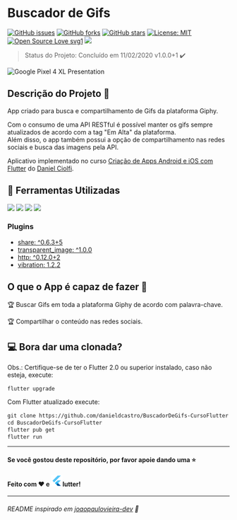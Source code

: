 # Buscador de Gifs

[![GitHub issues](https://img.shields.io/github/issues/danieldcastro/BuscadorDeGifs-CursoFlutter)](https://github.com/danieldcastro/BuscadorDeGifs-CursoFlutter/issues)
[![GitHub forks](https://img.shields.io/github/forks/danieldcastro/BuscadorDeGifs-CursoFlutter)](https://github.com/danieldcastro/BuscadorDeGifs-CursoFlutter/network)
[![GitHub stars](https://img.shields.io/github/stars/danieldcastro/BuscadorDeGifs-CursoFlutter)](https://github.com/danieldcastro/BuscadorDeGifs-CursoFlutter/stargazers)
[![License: MIT](https://img.shields.io/badge/License-MIT-yellow.svg)](https://opensource.org/licenses/MIT)
[![Open Source Love svg1](https://badges.frapsoft.com/os/v1/open-source.svg?v=103)](#)
<a href="https://www.buymeacoffee.com/danieldcastro" target="_blank">
  <img width="135" src="https://img.shields.io/badge/Buy_Me_A_Toddynho-d83a7c?style=for-the-badge&logo=buy-me-a-coffee&logoColor=white">
</a>

> Status do Projeto: Concluído em 11/02/2020 v1.0.0+1 :heavy_check_mark:

![Google Pixel 4 XL Presentation](https://user-images.githubusercontent.com/51754570/121825950-9824c880-cc8b-11eb-8f5e-85b6c6090062.png)

## Descrição do Projeto :pencil:
App criado para busca e compartilhamento de Gifs da plataforma Giphy.

Com o consumo de uma API RESTful é possível manter os gifs sempre atualizados de acordo com a tag "Em Alta" da plataforma. </br>
Além disso, o app também possui a opção de compartilhamento nas redes sociais e busca das imagens pela API.

Aplicativo implementado no curso [Criação de Apps Android e iOS com Flutter](https://www.udemy.com/course/curso-completo-flutter-app-android-ios/) do [Daniel Ciolfi](https://www.linkedin.com/in/danielciolfi/).

## :paperclip: Ferramentas Utilizadas 

<a href="https://flutter.dev/" target="_blank"><img height="26" src="https://img.shields.io/badge/Flutter-02569B?style=for-the-badge&logo=flutter&logoColor=white"></a>
<a href="https://dart.dev/" target="_blank"><img height="26" src="https://img.shields.io/badge/Dart-0175C2?style=for-the-badge&logo=dart&logoColor=white"></a>
<a href="https://pt.wikipedia.org/wiki/REST" target="_blank"><img height="26" src="https://img.shields.io/badge/API%20RESTful-00965d?style=for-the-badge"></a>
<a href="https://code.visualstudio.com/" target="_blank"><img height="26" src="https://img.shields.io/badge/VS_Code-0078D4?style=for-the-badge&logo=visual%20studio%20code&logoColor=white"></a>


### Plugins 
- [share: ^0.6.3+5](https://pub.dev/packages/share)
- [transparent_image: ^1.0.0](https://pub.dev/packages/transparent_image)
- [http: ^0.12.0+2](https://pub.dev/packages/http)
- [vibration: 1.2.2](https://pub.dev/packages/vibration)

## O que o App é capaz de fazer :crystal_ball:

:trophy: Buscar Gifs em toda a plataforma Giphy de acordo com palavra-chave.

:trophy: Compartilhar o conteúdo nas redes sociais.

## 💻 Bora dar uma clonada?
Obs.: Certifique-se de ter o Flutter 2.0 ou superior instalado, caso não esteja, execute:

```
flutter upgrade
```

Com Flutter atualizado execute:
```
git clone https://github.com/danieldcastro/BuscadorDeGifs-CursoFlutter
cd BuscadorDeGifs-CursoFlutter
flutter pub get
flutter run
```
----
#### Se você gostou deste repositório, por favor apoie dando uma :star: 
#### Feito com ♥ e <img height="26" src="https://raw.githubusercontent.com/github/explore/80688e429a7d4ef2fca1e82350fe8e3517d3494d/topics/flutter/flutter.png">lutter!
----
###### README inspirado em [joaopaulovieira-dev](https://github.com/joaopaulovieira-dev) 💜
